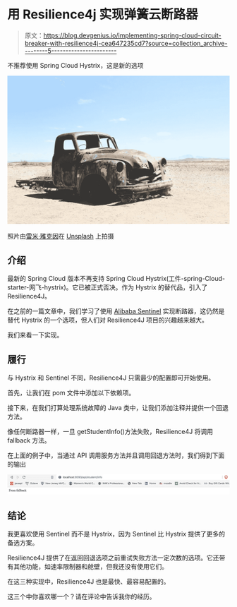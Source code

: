 # 用 Resilience4j 实现弹簧云断路器

> 原文：<https://blog.devgenius.io/implementing-spring-cloud-circuit-breaker-with-resilience4j-cea647235cd7?source=collection_archive---------5----------------------->

不推荐使用 Spring Cloud Hystrix，这是新的选项

![](img/a78f544ecb1e2332d7ac4c438f4d4e74.png)

照片由[雷米·雅克因](https://unsplash.com/@jack_1?utm_source=unsplash&utm_medium=referral&utm_content=creditCopyText)在 [Unsplash](https://unsplash.com/s/photos/old?utm_source=unsplash&utm_medium=referral&utm_content=creditCopyText) 上拍摄

## 介绍

最新的 Spring Cloud 版本不再支持 Spring Cloud Hystrix(工件-spring-Cloud-starter-网飞-hystrix)。它已被正式否决。作为 Hystrix 的替代品，引入了 Resilience4J。

在之前的一篇文章中，我们学习了使用 [Alibaba Sentinel](https://levelup.gitconnected.com/how-to-implement-a-circuit-breaker-in-microservice-with-alibaba-sentinel-d645f69b20ef) 实现断路器，这仍然是替代 Hystrix 的一个选项，但人们对 Resilience4J 项目的兴趣越来越大。

我们来看一下实现。

## 履行

与 Hystrix 和 Sentinel 不同，Resilience4J 只需最少的配置即可开始使用。

首先，让我们在 pom 文件中添加以下依赖项。

接下来，在我们打算处理系统故障的 Java 类中，让我们添加注释并提供一个回退方法。

像任何断路器一样，一旦 getStudentInfo()方法失败，Resilience4J 将调用 fallback 方法。

在上面的例子中，当通过 API 调用服务方法并且调用回退方法时，我们得到下面的输出

![](img/c75eddcf60ee8c235a12fdef8f0772cf.png)

## 结论

我更喜欢使用 Sentinel 而不是 Hystrix，因为 Sentinel 比 Hystrix 提供了更多的备选方案。

Resilience4J 提供了在返回回退选项之前重试失败方法一定次数的选项。它还带有其他功能，如速率限制器和舱壁，但我还没有使用它们。

在这三种实现中，Resilience4J 也是最快、最容易配置的。

这三个中你喜欢哪一个？请在评论中告诉我你的经历。